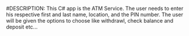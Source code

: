 #DESCRIPTION:
This C# app is the ATM Service.
The user needs to enter his respective first and last name, location, and the PIN number.
The user will be given the options to choose like withdrawl, check balance and deposit etc...

